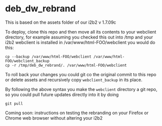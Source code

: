 # deb_dw_rebrand

This is based on the assets folder of our i2b2 v 1.7.09c

To deploy, clone this repo and then move all its contents to your webclient directory, for example assuming you checked this out into /tmp
and your i2b2 webclient is installed in /var/www/html-FOO/webclient you would do this:

    cp --backup /var/www/html-FOO/webclient /var/www/html-FOO/webclient_backup
    cp -r /tmp/deb_dw_rebrand/. /var/www/html-FOO/webclient

To roll back your changes you could git co the original commit to this repo or delete assets and recursively copy `webclient_backup` in its place. 

By following the above syntax you make the `webclient` directory a git repo, so you could pull future updates directly into it by doing 

    git pull

Coming soon: instructions on testing the rebranding on your Firefox or Chrome web browser without altering your i2b2


